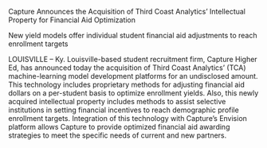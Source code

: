 Capture Announces the Acquisition of Third Coast Analytics’ Intellectual Property for Financial Aid Optimization  

New yield models offer individual student financial aid adjustments to reach enrollment targets  

LOUISVILLE – Ky. Louisville-based student recruitment firm, Capture Higher Ed, has announced today the acquisition of Third Coast Analytics’ (TCA) machine-learning model development platforms for an undisclosed amount. This technology includes proprietary methods for adjusting financial aid dollars on a per-student basis to optimize enrollment yields. Also, this newly acquired intellectual property includes methods to assist selective institutions in setting financial incentives to reach demographic profile enrollment targets. Integration of this technology with Capture’s Envision platform allows Capture to provide optimized financial aid awarding strategies to meet the specific needs of current and new partners.

